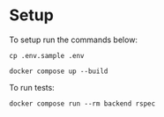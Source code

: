 # Setup

To setup run the commands below:

```
cp .env.sample .env

docker compose up --build
```

To run tests:

```
docker compose run --rm backend rspec
```
